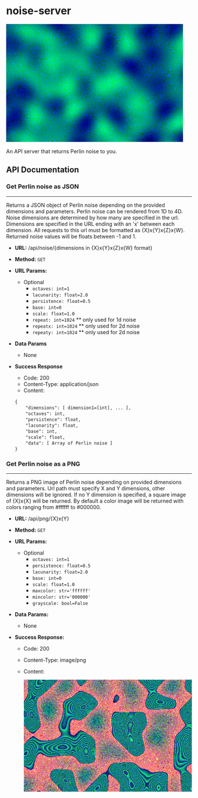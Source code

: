 # noise-server
![Image of Noise](https://raw.githubusercontent.com/aglovaile/noise-server/main/noise-server/static/811387.png)

An API server that returns Perlin noise to you.

## API Documentation

### Get Perlin noise as JSON
----

Returns a JSON object of Perlin noise depending on the provided dimensions and parameters.
Perlin noise can be rendered from 1D to 4D.
Noise dimensions are determined by how many are specified in the url.
Dimensions are specified in the URL ending with an 'x' between each dimension.
All requests to this url must be formatted as {X}x{Y}x{Z}x{W}.
Returned noise values will be floats between -1 and 1.


* **URL:**
    /api/noise/{dimensions in {X}x{Y}x{Z}x{W} format}

* **Method:**
    `GET`

* **URL Params:**
    * Optional
        * `octaves: int=1`
        * `lacunarity: float=2.0`
        * `persistence: float=0.5`
        * `base: int=0`
        * `scale: float=1.0`
        * `repeat: int=1024`    ** only used for 1d noise
        * `repeatx: int=1024`   ** only used for 2d noise
        * `repeaty: int=1024`   ** only used for 2d noise

    
* **Data Params**
    * None

* **Success Response**
    * Code: 200
    * Content-Type: application/json
    * Content: 
    ```
    {
        "dimensions": [ dimension1=[int], ... ],
        "octaves": int,
        "persistence": float,
        "lacunarity": float,
        "base": int,
        "scale": float,
        "data": [ Array of Perlin noise ]
    }
    ```

### Get Perlin noise as a PNG
----

Returns a PNG image of Perlin noise depending on provided dimensions and parameters. 
Url path must specify X and Y dimensions, other dimensions will be ignored.
If no Y dimension is specified, a square image of {X}x{X} will be returned.
By default a color image will be returned with colors ranging from #ffffff to #000000.

* **URL:**
    /api/png/{X}x{Y}

* **Method:**
    `GET`

* **URL Params:**
    * Optional
        * `octaves: int=1`
        * `persistence: float=0.5`
        * `lacunarity: float=2.0`
        * `base: int=0`
        * `scale: float=1.0`
        * `maxcolor: str='ffffff'`
        * `mincolor: str='000000'`
        * `grayscale: bool=False`

* **Data Params:**
    * None

* **Success Response:**
    * Code: 200
    * Content-Type: image/png
    * Content:

        ![Example image of full color noise](https://raw.githubusercontent.com/aglovaile/noise-server/main/noise-server/static/480x320.png)